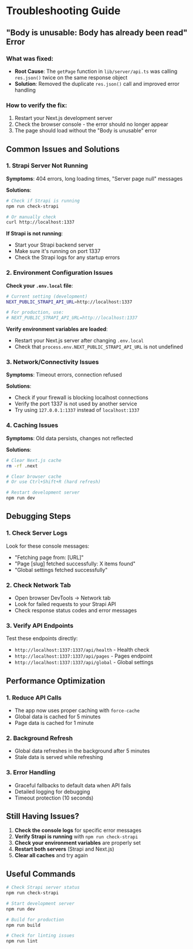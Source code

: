 # Troubleshooting Guide

## "Body is unusable: Body has already been read" Error

### What was fixed:
- **Root Cause**: The `getPage` function in `lib/server/api.ts` was calling `res.json()` twice on the same response object
- **Solution**: Removed the duplicate `res.json()` call and improved error handling

### How to verify the fix:
1. Restart your Next.js development server
2. Check the browser console - the error should no longer appear
3. The page should load without the "Body is unusable" error

## Common Issues and Solutions

### 1. Strapi Server Not Running
**Symptoms**: 404 errors, long loading times, "Server page null" messages

**Solutions**:
```bash
# Check if Strapi is running
npm run check-strapi

# Or manually check
curl http://localhost:1337
```

**If Strapi is not running**:
- Start your Strapi backend server
- Make sure it's running on port 1337
- Check the Strapi logs for any startup errors

### 2. Environment Configuration Issues
**Check your `.env.local` file**:
```bash
# Current setting (development)
NEXT_PUBLIC_STRAPI_API_URL=http://localhost:1337

# For production, use:
# NEXT_PUBLIC_STRAPI_API_URL=http://localhost:1337
```

**Verify environment variables are loaded**:
- Restart your Next.js server after changing `.env.local`
- Check that `process.env.NEXT_PUBLIC_STRAPI_API_URL` is not undefined

### 3. Network/Connectivity Issues
**Symptoms**: Timeout errors, connection refused

**Solutions**:
- Check if your firewall is blocking localhost connections
- Verify the port 1337 is not used by another service
- Try using `127.0.0.1:1337` instead of `localhost:1337`

### 4. Caching Issues
**Symptoms**: Old data persists, changes not reflected

**Solutions**:
```bash
# Clear Next.js cache
rm -rf .next

# Clear browser cache
# Or use Ctrl+Shift+R (hard refresh)

# Restart development server
npm run dev
```

## Debugging Steps

### 1. Check Server Logs
Look for these console messages:
- "Fetching page from: [URL]"
- "Page [slug] fetched successfully: X items found"
- "Global settings fetched successfully"

### 2. Check Network Tab
- Open browser DevTools → Network tab
- Look for failed requests to your Strapi API
- Check response status codes and error messages

### 3. Verify API Endpoints
Test these endpoints directly:
- `http://localhost:1337:1337/api/health` - Health check
- `http://localhost:1337:1337/api/pages` - Pages endpoint
- `http://localhost:1337:1337/api/global` - Global settings

## Performance Optimization

### 1. Reduce API Calls
- The app now uses proper caching with `force-cache`
- Global data is cached for 5 minutes
- Page data is cached for 1 minute

### 2. Background Refresh
- Global data refreshes in the background after 5 minutes
- Stale data is served while refreshing

### 3. Error Handling
- Graceful fallbacks to default data when API fails
- Detailed logging for debugging
- Timeout protection (10 seconds)

## Still Having Issues?

1. **Check the console logs** for specific error messages
2. **Verify Strapi is running** with `npm run check-strapi`
3. **Check your environment variables** are properly set
4. **Restart both servers** (Strapi and Next.js)
5. **Clear all caches** and try again

## Useful Commands

```bash
# Check Strapi server status
npm run check-strapi

# Start development server
npm run dev

# Build for production
npm run build

# Check for linting issues
npm run lint
```
